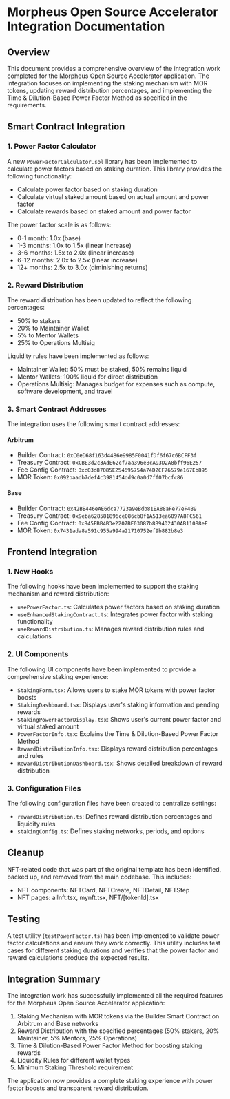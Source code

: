 # Morpheus Open Source Accelerator Integration Documentation

## Overview

This document provides a comprehensive overview of the integration work completed for the Morpheus Open Source Accelerator application. The integration focuses on implementing the staking mechanism with MOR tokens, updating reward distribution percentages, and implementing the Time & Dilution-Based Power Factor Method as specified in the requirements.

## Smart Contract Integration

### 1. Power Factor Calculator

A new `PowerFactorCalculator.sol` library has been implemented to calculate power factors based on staking duration. This library provides the following functionality:

- Calculate power factor based on staking duration
- Calculate virtual staked amount based on actual amount and power factor
- Calculate rewards based on staked amount and power factor

The power factor scale is as follows:
- 0-1 month: 1.0x (base)
- 1-3 months: 1.0x to 1.5x (linear increase)
- 3-6 months: 1.5x to 2.0x (linear increase)
- 6-12 months: 2.0x to 2.5x (linear increase)
- 12+ months: 2.5x to 3.0x (diminishing returns)

### 2. Reward Distribution

The reward distribution has been updated to reflect the following percentages:
- 50% to stakers
- 20% to Maintainer Wallet
- 5% to Mentor Wallets
- 25% to Operations Multisig

Liquidity rules have been implemented as follows:
- Maintainer Wallet: 50% must be staked, 50% remains liquid
- Mentor Wallets: 100% liquid for direct distribution
- Operations Multisig: Manages budget for expenses such as compute, software development, and travel

### 3. Smart Contract Addresses

The integration uses the following smart contract addresses:

#### Arbitrum
- Builder Contract: `0xC0eD68f163d44B6e9985F0041fDf6f67c6BCFF3f`
- Treasury Contract: `0xCBE3d2c3AdE62cf7aa396e8cA93D2A8bff96E257`
- Fee Config Contract: `0xc03d87085E254695754a74D2CF76579e167Eb895`
- MOR Token: `0x092baadb7def4c3981454dd9c0a0d7ff07bcfc86`

#### Base
- Builder Contract: `0x42BB446eAE6dca7723a9eBdb81EA88aFe77eF4B9`
- Treasury Contract: `0x9eba628581896ce086cb8f1A513ea6097A8FC561`
- Fee Config Contract: `0x845FBB4B3e2207BF03087b8B94D2430AB11088eE`
- MOR Token: `0x7431ada8a591c955a994a21710752ef9b882b8e3`

## Frontend Integration

### 1. New Hooks

The following hooks have been implemented to support the staking mechanism and reward distribution:

- `usePowerFactor.ts`: Calculates power factors based on staking duration
- `useEnhancedStakingContract.ts`: Integrates power factor with staking functionality
- `useRewardDistribution.ts`: Manages reward distribution rules and calculations

### 2. UI Components

The following UI components have been implemented to provide a comprehensive staking experience:

- `StakingForm.tsx`: Allows users to stake MOR tokens with power factor boosts
- `StakingDashboard.tsx`: Displays user's staking information and pending rewards
- `StakingPowerFactorDisplay.tsx`: Shows user's current power factor and virtual staked amount
- `PowerFactorInfo.tsx`: Explains the Time & Dilution-Based Power Factor Method
- `RewardDistributionInfo.tsx`: Displays reward distribution percentages and rules
- `RewardDistributionDashboard.tsx`: Shows detailed breakdown of reward distribution

### 3. Configuration Files

The following configuration files have been created to centralize settings:

- `rewardDistribution.ts`: Defines reward distribution percentages and liquidity rules
- `stakingConfig.ts`: Defines staking networks, periods, and options

## Cleanup

NFT-related code that was part of the original template has been identified, backed up, and removed from the main codebase. This includes:

- NFT components: NFTCard, NFTCreate, NFTDetail, NFTStep
- NFT pages: allnft.tsx, mynft.tsx, NFT/[tokenId].tsx

## Testing

A test utility (`testPowerFactor.ts`) has been implemented to validate power factor calculations and ensure they work correctly. This utility includes test cases for different staking durations and verifies that the power factor and reward calculations produce the expected results.

## Integration Summary

The integration work has successfully implemented all the required features for the Morpheus Open Source Accelerator application:

1. Staking Mechanism with MOR tokens via the Builder Smart Contract on Arbitrum and Base networks
2. Reward Distribution with the specified percentages (50% stakers, 20% Maintainer, 5% Mentors, 25% Operations)
3. Time & Dilution-Based Power Factor Method for boosting staking rewards
4. Liquidity Rules for different wallet types
5. Minimum Staking Threshold requirement

The application now provides a complete staking experience with power factor boosts and transparent reward distribution.
